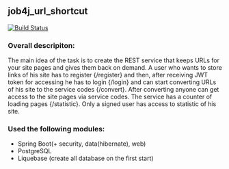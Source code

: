 ## job4j_url_shortcut

[![Build Status](https://travis-ci.org/Tiunchik/job4j_url_shortcut.svg?branch=master)](https://travis-ci.org/Tiunchik/job4j_url_shortcut)

### Overall descripiton:
The main idea of the task is to create the REST service that keeps URLs for your site pages and gives them back on demand.
A user who wants to store links of his site has to register {/register} and then, after receiving JWT token for accessing he has to login {/login} and can start converting URLs of his site to the service codes {/convert}.
After converting anyone can get access to the site pages via service codes. The service has a counter of loading pages {/statistic}. Only a signed user has access to statistic of his site.

### Used the following modules: 
* Spring Boot(+ security, data(hibernate), web)
* PostgreSQL
* Liquebase (create all database on the first start)
